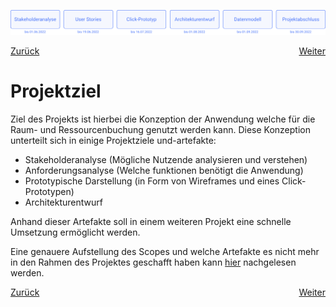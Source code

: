 ![Meilensteine des Projekts: Stakeholderanalyse bis zum 01.06.2022, User Stories bis zum 19.06.2022, Click-Prototyp bis zum 16.07.2022, Architekturentwurf bis zum 01.08.2022, Datenmodell bis zum 16.07.2022, Präsentation ausstehend bis zum 30.09.2022](../assets/progress-00.png)

<div style="display: flex; justify-content: space-between;">
  <a href="../projektkontext">Zurück</a>
  <a href="../stakeholderanalyse">Weiter</a>
</div>


# Projektziel

Ziel des Projekts ist hierbei die Konzeption der Anwendung welche für die Raum- und Ressourcenbuchung genutzt werden kann. Diese Konzeption unterteilt sich in einige Projektziele und-artefakte:

- Stakeholderanalyse (Mögliche Nutzende analysieren und verstehen)
- Anforderungsanalyse (Welche funktionen benötigt die Anwendung)
- Prototypische Darstellung (in Form von Wireframes und eines Click-Prototypen)
- Architekturentwurf

Anhand dieser Artefakte soll in einem weiteren Projekt eine schnelle Umsetzung ermöglicht werden.

Eine genauere Aufstellung des Scopes und welche Artefakte es nicht mehr in den Rahmen des Projektes geschafft haben kann [hier](./scope-und-out_of_scope.md) nachgelesen werden. 

<div style="display: flex; justify-content: space-between;">
  <a href="../projektkontext">Zurück</a>
  <a href="../stakeholderanalyse">Weiter</a>
</div>

